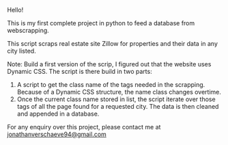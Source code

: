 Hello!

This is my first complete project in python to feed a database from webscrapping.


This script scraps real estate site Zillow for properties and their data in any city listed.


Note:
Build a first version of the scrip, I figured out that the website uses Dynamic CSS. The script is there build in two parts:
1. A script to get the class name of the tags needed in the scrapping. Because of a Dynamic CSS structure, the name class changes overtime.
2. Once the current class name stored in list, the script iterate over those tags of all the page found for a requested city. The data is then cleaned and appended in a database.

For any enquiry over this project, please contact me at jonathanverschaeve94@gmail.com

